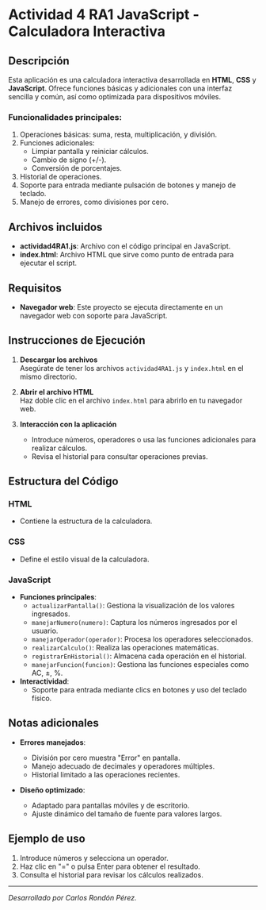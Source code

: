 # Actividad 4 RA1 JavaScript - Calculadora Interactiva

## Descripción

Esta aplicación es una calculadora interactiva desarrollada en **HTML**, **CSS** y **JavaScript**. Ofrece funciones básicas y adicionales con una interfaz sencilla y común, así como optimizada para dispositivos móviles.

### Funcionalidades principales:
1. Operaciones básicas: suma, resta, multiplicación, y división.
2. Funciones adicionales:
   - Limpiar pantalla y reiniciar cálculos.
   - Cambio de signo (+/-).
   - Conversión de porcentajes.
3. Historial de operaciones.
4. Soporte para entrada mediante pulsación de botones y manejo de teclado.
5. Manejo de errores, como divisiones por cero.

## Archivos incluidos

- **actividad4RA1.js**: Archivo con el código principal en JavaScript.
- **index.html**: Archivo HTML que sirve como punto de entrada para ejecutar el script.

## Requisitos

- **Navegador web**: Este proyecto se ejecuta directamente en un navegador web con soporte para JavaScript.

## Instrucciones de Ejecución

1. **Descargar los archivos**  
     Asegúrate de tener los archivos `actividad4RA1.js` y `index.html` en el mismo directorio.

2. **Abrir el archivo HTML**  
   Haz doble clic en el archivo `index.html` para abrirlo en tu navegador web.

3. **Interacción con la aplicación**  
   - Introduce números, operadores o usa las funciones adicionales para realizar cálculos.
   - Revisa el historial para consultar operaciones previas.

## Estructura del Código

### **HTML**
- Contiene la estructura de la calculadora.

### **CSS**
- Define el estilo visual de la calculadora.

### **JavaScript**
- **Funciones principales**:
  - `actualizarPantalla()`: Gestiona la visualización de los valores ingresados.
  - `manejarNumero(numero)`: Captura los números ingresados por el usuario.
  - `manejarOperador(operador)`: Procesa los operadores seleccionados.
  - `realizarCalculo()`: Realiza las operaciones matemáticas.
  - `registrarEnHistorial()`: Almacena cada operación en el historial.
  - `manejarFuncion(funcion)`: Gestiona las funciones especiales como AC, ±, %.
- **Interactividad**:
  - Soporte para entrada mediante clics en botones y uso del teclado físico.

## Notas adicionales

- **Errores manejados**:
  - División por cero muestra "Error" en pantalla.
  - Manejo adecuado de decimales y operadores múltiples.
  - Historial limitado a las operaciones recientes.

- **Diseño optimizado**:
  - Adaptado para pantallas móviles y de escritorio.
  - Ajuste dinámico del tamaño de fuente para valores largos.

## Ejemplo de uso

1. Introduce números y selecciona un operador.
2. Haz clic en "=" o pulsa Enter para obtener el resultado.
3. Consulta el historial para revisar los cálculos realizados.

---
*Desarrollado por Carlos Rondón Pérez.*
